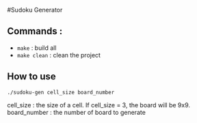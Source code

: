 #Sudoku Generator

## Commands :

- `make` :          build all
- `make clean` :    clean the project

## How to use

```
./sudoku-gen cell_size board_number
```

cell_size : the size of a cell. If cell_size = 3, the board will be 9x9.
board_number : the number of board to generate